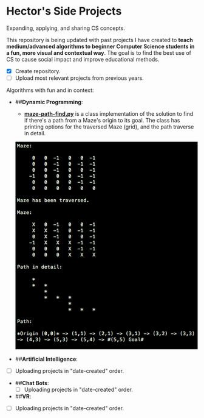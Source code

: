 # Hector's Side Projects
Expanding, applying, and sharing CS concepts.

 This repository is being updated with past projects I have created to **teach medium/advanced algorithms to beginner Computer Science students in a fun, more visual and contextual way**. The goal is to find the best use of CS to cause social impact and improve educational methods.

- [X] Create repository.
- [ ] Upload most relevant projects from previous years.

Algorithms with fun and in context:

- ##**Dynamic Programming**:

  - **[maze-path-find.py](side-projects/maze-path-find.py)** is a class implementation of the solution to find if there's a path from a Maze's origin to its goal. The class has printing options for the traversed Maze (grid), and the path traverse in detail.
  
  ![Screenshot](imgs/maze.png?raw=true "Maze Path Details.")
  
- ##**Artificial Intelligence**:
 - [ ] Uploading projects in "date-created" order.
 
- ##**Chat Bots**:
  - [ ] Uploading projects in "date-created" order.
 
- ##**VR**:
 - [ ] Uploading projects in "date-created" order.


